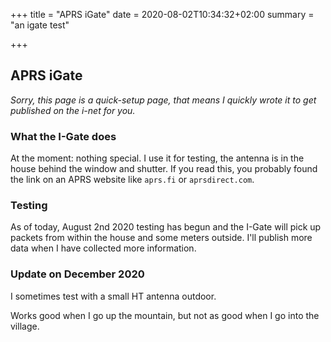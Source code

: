 +++
title = "APRS iGate"
date = 2020-08-02T10:34:32+02:00
summary = "an igate test"

+++

## APRS iGate

*Sorry, this page is a quick-setup page, that means I quickly wrote it to get
published on the i-net for you.*

### What the I-Gate does

At the moment: nothing special. I use it for testing, the antenna is in
the house behind the window and shutter. If you read this, you probably
found the link on an APRS website like `aprs.fi` or `aprsdirect.com`.

### Testing

As of today, August 2nd 2020 testing has begun and the I-Gate will pick up
packets from within the house and some meters outside. I'll publish more data
when I have collected more information.

### Update on December 2020

I sometimes test with a small HT antenna outdoor.

Works good when I go up the mountain, but not as good when I go into the village.